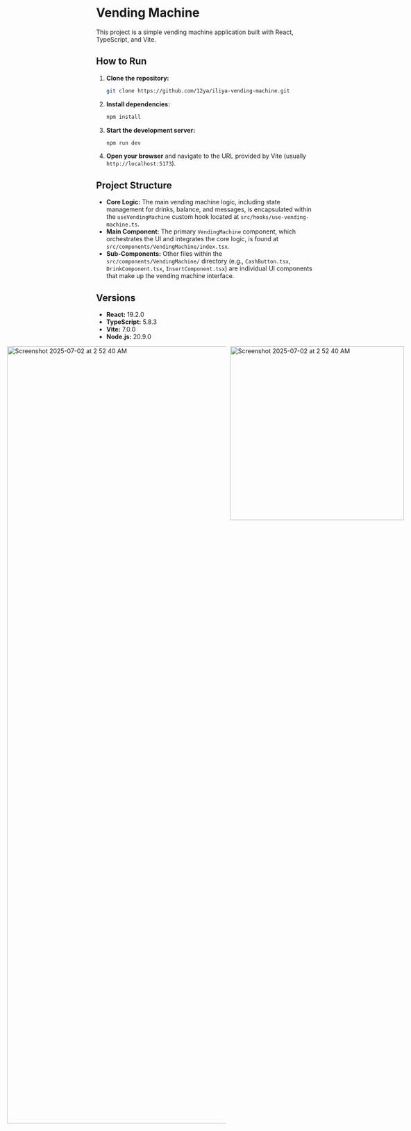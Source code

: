 # Vending Machine

This project is a simple vending machine application built with React, TypeScript, and Vite.

## How to Run

1. **Clone the repository:**

    ```bash
    git clone https://github.com/12ya/iliya-vending-machine.git
    ```

2. **Install dependencies:**

    ```bash
    npm install
    ```

3. **Start the development server:**

    ```bash
    npm run dev
    ```

4. **Open your browser** and navigate to the URL provided by Vite (usually `http://localhost:5173`).

## Project Structure

-   **Core Logic:** The main vending machine logic, including state management for drinks, balance, and messages, is encapsulated within the `useVendingMachine` custom hook located at `src/hooks/use-vending-machine.ts`.
-   **Main Component:** The primary `VendingMachine` component, which orchestrates the UI and integrates the core logic, is found at `src/components/VendingMachine/index.tsx`.
-   **Sub-Components:** Other files within the `src/components/VendingMachine/` directory (e.g., `CashButton.tsx`, `DrinkComponent.tsx`, `InsertComponent.tsx`) are individual UI components that make up the vending machine interface.

## Versions

-   **React:** 19.2.0
-   **TypeScript:** 5.8.3
-   **Vite:** 7.0.0
-   **Node.js:** 20.9.0


<div style="display: flex; gap: 10px; justify-content: center; align-items: flex-start;">
  <img width="1789" alt="Screenshot 2025-07-02 at 2 52 40 AM" src="https://github.com/user-attachments/assets/1ee0e44e-3c41-426c-b7a6-c5fb735c4770" style="max-width: 100%; height: auto;">
  <img width="400" height="800" alt="Screenshot 2025-07-02 at 2 52 40 AM" src="https://github.com/user-attachments/assets/fa3b8f41-73ab-4121-9561-bcefa301194e" style="max-width: 100%; height: auto;">
</div>


